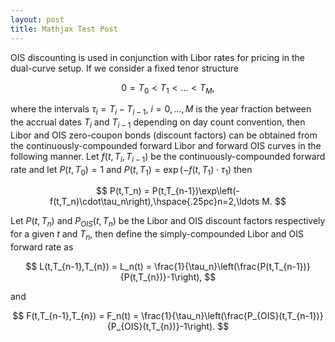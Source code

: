 ```yaml
---
layout: post
title: Mathjax Test Post
---
```


OIS discounting is used in conjunction with Libor rates for pricing in the dual-curve setup. If we consider a fixed tenor structure

$$
0=T_0<T_1<\ldots<T_M,
$$

where the intervals $\tau_i=T_{i}-T_{i-1}$, $i=0,\ldots,M$ is the year fraction between the accrual dates $T_i$ and $T_{i-1}$ depending on day count convention, then Libor and OIS zero-coupon bonds (discount factors) can be obtained from the continuously-compounded forward Libor and forward OIS curves in the following manner. Let $f(t,T_{i},T_{i-1})$ be the continuously-compounded forward rate and let $P(t,T_0)=1$ and $P(t,T_1)=\exp(-f(t,T_1)\cdot\tau_1)$ then

$$
P(t,T_n) = P(t,T_{n-1})\exp\left(-f(t,T_n)\cdot\tau_n\right),\hspace{.25pc}n=2,\ldots M.
$$

Let $P(t,T_n)$ and $P_{OIS}(t,T_n)$ be the Libor and OIS discount factors respectively for a given $t$ and $T_n$, then define the simply-compounded Libor and OIS forward rate as

$$
L(t,T_{n-1},T_{n}) = L_n(t) = \frac{1}{\tau_n}\left(\frac{P(t,T_{n-1})}{P(t,T_{n})}-1\right),
$$

and

$$
F(t,T_{n-1},T_{n}) = F_n(t) = \frac{1}{\tau_n}\left(\frac{P_{OIS}(t,T_{n-1})}{P_{OIS}(t,T_{n})}-1\right).
$$
